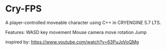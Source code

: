 # Cry-FPS

A player-controlled moveable character using C++ in CRYENGINE 5.7 LTS.

Features:
    WASD key movement 
    Mouse camera move rotation 
    Jump 

inspired by:
https://www.youtube.com/watch?v=63PuJoVoQMg
